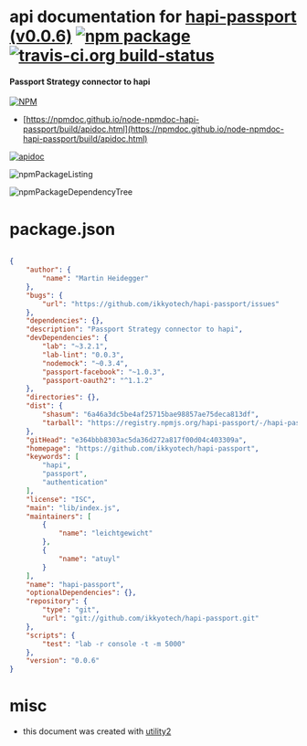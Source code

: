 # api documentation for  [hapi-passport (v0.0.6)](https://github.com/ikkyotech/hapi-passport)  [![npm package](https://img.shields.io/npm/v/npmdoc-hapi-passport.svg?style=flat-square)](https://www.npmjs.org/package/npmdoc-hapi-passport) [![travis-ci.org build-status](https://api.travis-ci.org/npmdoc/node-npmdoc-hapi-passport.svg)](https://travis-ci.org/npmdoc/node-npmdoc-hapi-passport)
#### Passport Strategy connector to hapi

[![NPM](https://nodei.co/npm/hapi-passport.png?downloads=true&downloadRank=true&stars=true)](https://www.npmjs.com/package/hapi-passport)

- [https://npmdoc.github.io/node-npmdoc-hapi-passport/build/apidoc.html](https://npmdoc.github.io/node-npmdoc-hapi-passport/build/apidoc.html)

[![apidoc](https://npmdoc.github.io/node-npmdoc-hapi-passport/build/screenCapture.buildCi.browser.%252Ftmp%252Fbuild%252Fapidoc.html.png)](https://npmdoc.github.io/node-npmdoc-hapi-passport/build/apidoc.html)

![npmPackageListing](https://npmdoc.github.io/node-npmdoc-hapi-passport/build/screenCapture.npmPackageListing.svg)

![npmPackageDependencyTree](https://npmdoc.github.io/node-npmdoc-hapi-passport/build/screenCapture.npmPackageDependencyTree.svg)



# package.json

```json

{
    "author": {
        "name": "Martin Heidegger"
    },
    "bugs": {
        "url": "https://github.com/ikkyotech/hapi-passport/issues"
    },
    "dependencies": {},
    "description": "Passport Strategy connector to hapi",
    "devDependencies": {
        "lab": "~3.2.1",
        "lab-lint": "0.0.3",
        "nodemock": "~0.3.4",
        "passport-facebook": "~1.0.3",
        "passport-oauth2": "^1.1.2"
    },
    "directories": {},
    "dist": {
        "shasum": "6a46a3dc5be4af25715bae98857ae75deca813df",
        "tarball": "https://registry.npmjs.org/hapi-passport/-/hapi-passport-0.0.6.tgz"
    },
    "gitHead": "e364bbb8303ac5da36d272a817f00d04c403309a",
    "homepage": "https://github.com/ikkyotech/hapi-passport",
    "keywords": [
        "hapi",
        "passport",
        "authentication"
    ],
    "license": "ISC",
    "main": "lib/index.js",
    "maintainers": [
        {
            "name": "leichtgewicht"
        },
        {
            "name": "atuyl"
        }
    ],
    "name": "hapi-passport",
    "optionalDependencies": {},
    "repository": {
        "type": "git",
        "url": "git://github.com/ikkyotech/hapi-passport.git"
    },
    "scripts": {
        "test": "lab -r console -t -m 5000"
    },
    "version": "0.0.6"
}
```



# misc
- this document was created with [utility2](https://github.com/kaizhu256/node-utility2)
